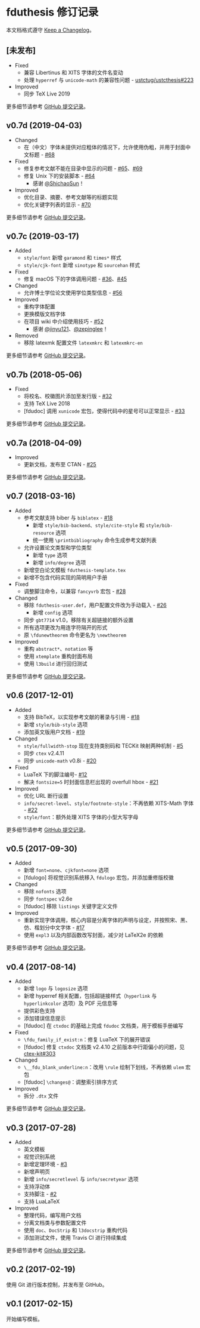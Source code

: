 # fduthesis 修订记录

本文档格式遵守 [Keep a Changelog](https://keepachangelog.com)。

## [未发布]

- Fixed
  - 兼容 Libertinus 和 XITS 字体的文件名变动
  - 处理 `hyperref` 与 `unicode-math` 的兼容性问题 - [ustctug/ustcthesis#223](https://github.com/ustctug/ustcthesis/issues/223)
- Improved
  - 同步 TeX Live 2019

更多细节请参考 [GitHub 提交记录](https://github.com/stone-zeng/fduthesis/compare/v0.7d...master)。

## v0.7d (2019-04-03)

- Changed
  - 在（中文）字体未提供对应粗体的情况下，允许使用伪粗，并用于封面中文标题 - [#68](https://github.com/stone-zeng/fduthesis/issues/68)
- Fixed
  - 修复参考文献不能在目录中显示的问题 - [#65](https://github.com/stone-zeng/fduthesis/issues/65)、[#69](https://github.com/stone-zeng/fduthesis/issues/69)
  - 修复 Unix 下的安装脚本 - [#64](https://github.com/stone-zeng/fduthesis/pull/64)
    - 感谢 [@ShichaoSun](https://github.com/ShichaoSun)！
- Improved
  - 优化目录、摘要、参考文献等的标题实现
  - 优化关键字列表的显示 - [#70](https://github.com/stone-zeng/fduthesis/issues/70)

更多细节请参考 [GitHub 提交记录](https://github.com/stone-zeng/fduthesis/compare/v0.7c...v0.7d)。

## v0.7c (2019-03-17)

- Added
  - `style/font` 新增 `garamond` 和 `times*` 样式
  - `style/cjk-font` 新增 `sinotype` 和 `sourcehan` 样式
- Fixed
  - 修复 macOS 下的字体调用问题 - [#36](https://github.com/stone-zeng/fduthesis/issues/36)、[#45](https://github.com/stone-zeng/fduthesis/issues/45)
- Changed
  - 允许博士学位论文使用学位类型信息 - [#56](https://github.com/stone-zeng/fduthesis/issues/56)
- Improved
  - 重构字体配置
  - 更换模版文档字体
  - 在项目 wiki 中介绍使用技巧 - [#52](https://github.com/stone-zeng/fduthesis/issues/52)
    - 感谢 [@jinyu121](https://github.com/jinyu121)、[@zepinglee](https://github.com/zepinglee)！
- Removed
  - 移除 latexmk 配置文件 `latexmkrc` 和 `latexmkrc-en`

更多细节请参考 [GitHub 提交记录](https://github.com/stone-zeng/fduthesis/compare/v0.7b...v0.7c)。

## v0.7b (2018-05-06)

- Fixed
  - 将校名、校徽图片添加至发行版 - [#32](https://github.com/stone-zeng/fduthesis/issues/32)
  - 支持 TeX Live 2018
  - [fdudoc] 调用 `xunicode` 宏包，使得代码中的星号可以正常显示 - [#33](https://github.com/stone-zeng/fduthesis/issues/33)

更多细节请参考 [GitHub 提交记录](https://github.com/stone-zeng/fduthesis/compare/v0.7a...v0.7b)。

## v0.7a (2018-04-09)

- Improved
  - 更新文档，发布至 CTAN - [#25](https://github.com/stone-zeng/fduthesis/issues/25)

更多细节请参考 [GitHub 提交记录](https://github.com/stone-zeng/fduthesis/compare/v0.7...v0.7a)。

## v0.7 (2018-03-16)

- Added
  - 参考文献支持 biber 与 `biblatex` - [#18](https://github.com/stone-zeng/fduthesis/issues/18)
    - 新增 `style/bib-backend`、`style/cite-style` 和 `style/bib-resource` 选项
    - 统一使用 `\printbibliography` 命令生成参考文献列表
  - 允许设置论文类型和学位类型
    - 新增 `type` 选项
    - 新增 `info/degree` 选项
  - 新增空白论文模板 `fduthesis-template.tex`
  - 新增不包含代码实现的简明用户手册
- Fixed
  - 调整脚注命令，以兼容 `fancyvrb` 宏包 - [#28](https://github.com/stone-zeng/fduthesis/issues/28)
- Changed
  - 移除 `fduthesis-user.def`，用户配置文件改为手动载入 - [#26](https://github.com/stone-zeng/fduthesis/issues/26)
    - 新增 `config` 选项
  - 同步 `gbt7714` v1.0，移除有关超链接的额外设置
  - 所有选项更改为用连字符隔开的形式
  - 原 `\fdunewtheorem` 命令更名为 `\newtheorem`
- Improved
  - 重构 `abstract*`、`notation` 等
  - 使用 `xtemplate` 重构封面布局
  - 使用 `l3build` 进行回归测试

更多细节请参考 [GitHub 提交记录](https://github.com/stone-zeng/fduthesis/compare/v0.6...v0.7)。

## v0.6 (2017-12-01)

- Added
  - 支持 BibTeX，以实现参考文献的著录与引用 - [#18](https://github.com/stone-zeng/fduthesis/issues/18)
  - 新增 `style/bib-style` 选项
  - 添加英文版用户文档 - [#19](https://github.com/stone-zeng/fduthesis/issues/19)
- Changed
  - `style/fullwidth-stop` 现在支持类别码和 TECKit 映射两种机制 - [#5](https://github.com/stone-zeng/fduthesis/issues/5)
  - 同步 `ctex` v2.4.11
  - 同步 `unicode-math` v0.8i - [#20](https://github.com/stone-zeng/fduthesis/issues/20)
- Fixed
  - LuaTeX 下的脚注编号- [#12](https://github.com/stone-zeng/fduthesis/issues/12)
  - 解决 `fontsize=5` 时封面信息栏出现的 overfull hbox - [#21](https://github.com/stone-zeng/fduthesis/issues/21)
- Improved
  - 优化 URL 断行设置
  - `info/secret-level`、`style/footnote-style`：不再依赖 XITS-Math 字体 - [#22](https://github.com/stone-zeng/fduthesis/issues/22)
  - `style/font`：额外处理 XITS 字体的小型大写字母

更多细节请参考 [GitHub 提交记录](https://github.com/stone-zeng/fduthesis/compare/v0.5...v0.6)。

## v0.5 (2017-09-30)

- Added
  - 新增 `font=none`、`cjkfont=none` 选项
  - [fdulogo] 将视觉识别系统移入 `fdulogo` 宏包，并添加重修版校徽
- Changed
  - 移除 `nofonts` 选项
  - 同步 `fontspec` v2.6e
  - [fdudoc] 移除 `listings` 关键字定义文件
- Improved
  - 重新实现字体调用，核心内容是分离字体的声明与设定，并按照宋、黑、仿、楷划分中文字体 - [#17](https://github.com/stone-zeng/fduthesis/issues/17)
  - 使用 `expl3` 以及内部函数改写封面，减少对 LaTeX2e 的依赖

更多细节请参考 [GitHub 提交记录](https://github.com/stone-zeng/fduthesis/compare/v0.4...v0.5)。

## v0.4 (2017-08-14)

- Added
  - 新增 `logo` 与 `logosize` 选项
  - 新增 hyperref 相关配置，包括超链接样式（`hyperlink` 与 `hyperlinkcolor` 选项）及 PDF 元信息等
  - 提供彩色支持
  - 添加错误信息提示
  - [fdudoc] 在 `ctxdoc` 的基础上完成 `fdudoc` 文档类，用于模板手册编写
- Fixed
  - `\fdu_family_if_exist:n`：修复 LuaTeX 下的展开错误
  - [fdudoc] 修复 `ctxdoc` 文档类 v2.4.10 之前版本中行距偏小的问题，⻅ [ctex-kit#303](https://github.com/CTeX-org/ctex-kit/issues/303)
- Changed
  - `\__fdu_blank_underline:n`：改用 `\rule` 绘制下划线，不再依赖 `ulem` 宏包
  - [fdudoc] `\changes@`：调整索引排序方式
- Improved
  - 拆分 `.dtx` 文件

更多细节请参考 [GitHub 提交记录](https://github.com/stone-zeng/fduthesis/compare/v0.3...v0.4)。

## v0.3 (2017-07-28)

- Added
  - 英文模板
  - 视觉识别系统
  - 新增定理环境 - [#3](https://github.com/stone-zeng/fduthesis/issues/3)
  - 新增声明⻚
  - 新增 `info/secretlevel` 与 `info/secretyear` 选项
  - 支持浮动体
  - 支持脚注 - [#2](https://github.com/stone-zeng/fduthesis/issues/2)
  - 支持 LuaLaTeX
- Improved
  - 整理代码，编写用户文档
  - 分离文档类与参数配置文件
  - 使用 `doc`、`DocStrip` 和 `l3docstrip` 重构代码
  - 添加测试文件，使用 Travis CI 进行持续集成

更多细节请参考 [GitHub 提交记录](https://github.com/stone-zeng/fduthesis/compare/37dace3...v0.3)。

## v0.2 (2017-02-19)

使用 Git 进行版本控制，并发布至 GitHub。

## v0.1 (2017-02-15)

开始编写模板。
